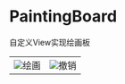 # PaintingBoard
自定义View实现绘画板

<table>
    <tr>
        <td ><center><img src="https://i.ibb.co/26RZ3yp/paint1.gif">绘画</center></td>
        <td ><center><img src="https://i.ibb.co/dBx0FD1/paint2.gif">撤销</center></td>
    </tr>
</table>

